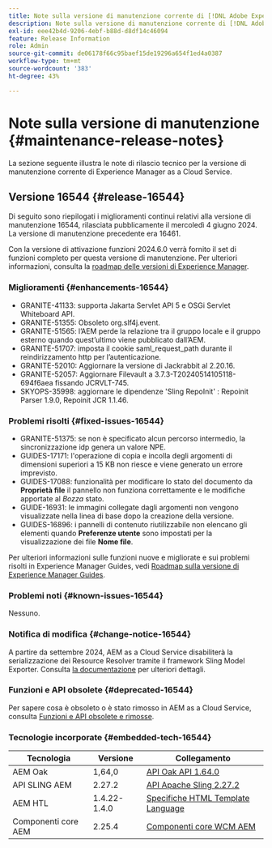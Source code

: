 ```yaml
---
title: Note sulla versione di manutenzione corrente di [!DNL Adobe Experience Manager]  as a Cloud Service.
description: Note sulla versione di manutenzione corrente di [!DNL Adobe Experience Manager]  as a Cloud Service.
exl-id: eee42b4d-9206-4ebf-b88d-d8df14c46094
feature: Release Information
role: Admin
source-git-commit: de06178f66c95baef15de19296a654f1ed4a0387
workflow-type: tm+mt
source-wordcount: '383'
ht-degree: 43%

---
```


# Note sulla versione di manutenzione {#maintenance-release-notes}

La sezione seguente illustra le note di rilascio tecnico per la versione di manutenzione corrente di Experience Manager as a Cloud Service.

## Versione 16544 {#release-16544}

Di seguito sono riepilogati i miglioramenti continui relativi alla versione di manutenzione 16544, rilasciata pubblicamente il mercoledì 4 giugno 2024. La versione di manutenzione precedente era 16461.

Con la versione di attivazione funzioni 2024.6.0 verrà fornito il set di funzioni completo per questa versione di manutenzione. Per ulteriori informazioni, consulta la [roadmap delle versioni di Experience Manager](https://experienceleague.adobe.com/it/docs/experience-manager-release-information/aem-release-updates/update-releases-roadmap).

### Miglioramenti {#enhancements-16544}

* GRANITE-41133: supporta Jakarta Servlet API 5 e OSGi Servlet Whiteboard API.
* GRANITE-51355: Obsoleto org.slf4j.event.
* GRANITE-51565: l’AEM perde la relazione tra il gruppo locale e il gruppo esterno quando quest’ultimo viene pubblicato dall’AEM.
* GRANITE-51707: imposta il cookie saml_request_path durante il reindirizzamento http per l’autenticazione.
* GRANITE-52010: Aggiornare la versione di Jackrabbit al 2.20.16.
* GRANITE-52057: Aggiornare Filevault a 3.7.3-T20240514105118-694f6aea fissando JCRVLT-745.
* SKYOPS-35998: aggiornare le dipendenze &#39;Sling RepoInit&#39; : Repoinit Parser 1.9.0, Repoinit JCR 1.1.46.

### Problemi risolti {#fixed-issues-16544}

* GRANITE-51375: se non è specificato alcun percorso intermedio, la sincronizzazione idp genera un valore NPE.
* GUIDES-17171: l&#39;operazione di copia e incolla degli argomenti di dimensioni superiori a 15 KB non riesce e viene generato un errore imprevisto.
* GUIDES-17088: funzionalità per modificare lo stato del documento da **Proprietà file** il pannello non funziona correttamente e le modifiche apportate al *Bozza* stato.
* GUIDE-16931: le immagini collegate dagli argomenti non vengono visualizzate nella linea di base dopo la creazione della versione.
* GUIDES-16896: i pannelli di contenuto riutilizzabile non elencano gli elementi quando **Preferenze utente** sono impostati per la visualizzazione dei file **Nome file**.

Per ulteriori informazioni sulle funzioni nuove e migliorate e sui problemi risolti in Experience Manager Guides, vedi [Roadmap sulla versione di Experience Manager Guides](https://experienceleague.adobe.com/en/docs/experience-manager-guides/using/release-info/aem-guides-releases-roadmap).

### Problemi noti {#known-issues-16544}

Nessuno.

### Notifica di modifica {#change-notice-16544}

A partire da settembre 2024, AEM as a Cloud Service disabiliterà la serializzazione dei Resource Resolver tramite il framework Sling Model Exporter. Consulta [la documentazione](/help/implementing/developing/hybrid/disallow-the-serialization-of-resourceresolvers-via-sling-model-exporter.md) per ulteriori dettagli.

### Funzioni e API obsolete {#deprecated-16544}

Per sapere cosa è obsoleto o è stato rimosso in AEM as a Cloud Service, consulta [Funzioni e API obsolete e rimosse](/help/release-notes/deprecated-removed-features.md).

### Tecnologie incorporate {#embedded-tech-16544}

| Tecnologia | Versione | Collegamento |
|---|---|---|
| AEM Oak | 1,64,0 | [API Oak API 1.64.0](https://www.javadoc.io/doc/org.apache.jackrabbit/oak-api/1.64.0/index.html) |
| API SLING AEM | 2.27.2 | [API Apache Sling 2.27.2](https://www.javadoc.io/doc/org.apache.sling/org.apache.sling.api/latest/index.html) |
| AEM HTL | 1.4.22-1.4.0 | [Specifiche HTML Template Language](https://github.com/adobe/htl-spec) |
| Componenti core AEM | 2.25.4 | [Componenti core WCM AEM](https://github.com/adobe/aem-core-wcm-components) |
